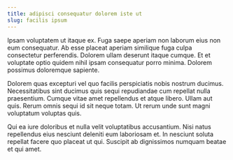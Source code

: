 ```yaml
---
title: adipisci consequatur dolorem iste ut
slug: facilis ipsum
---
```


Ipsam voluptatem ut itaque ex. Fuga saepe aperiam non laborum eius non eum consequatur. Ab esse placeat aperiam similique fuga culpa consectetur perferendis. Dolorem ullam deserunt itaque cumque. Et et voluptate optio quidem nihil ipsam consequatur porro minima. Dolorem possimus doloremque sapiente.

Dolorem quas excepturi vel quo facilis perspiciatis nobis nostrum ducimus. Necessitatibus sint ducimus quis sequi repudiandae cum repellat nulla praesentium. Cumque vitae amet repellendus et atque libero. Ullam aut quis. Rerum omnis sequi id sit neque totam. Ut rerum unde sunt magni voluptatum voluptas quis.

Qui ea iure doloribus et nulla velit voluptatibus accusantium. Nisi natus repellendus eius nesciunt deleniti eum laboriosam et. In nesciunt soluta repellat facere quo placeat ut qui. Suscipit ab dignissimos numquam beatae et qui amet.
